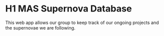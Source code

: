 # H1 MAS Supernova Database

This web app allows our group to keep track of our ongoing projects and the supernovae we are following.

